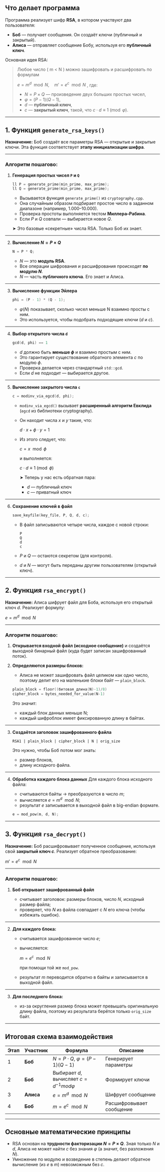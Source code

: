 ## Что делает программа

Программа реализует шифр **RSA**, в котором участвуют два пользователя:

* **Боб** — получает сообщения. Он создаёт ключи (публичный и закрытый).
* **Алиса** — отправляет сообщение Бобу, используя его **публичный ключ**.

Основная идея RSA:

> Любое число ( m < N ) можно зашифровать и расшифровать по формулам
>
> $e = m^d \mod N, \quad m' = e^c \mod N$
> , где:
>
> * $N = P \times Q$ — произведение двух больших простых чисел,
> * $\varphi = (P-1)(Q-1)$,
> * $d$ — **публичный ключ**,
> * $c$ — **закрытый ключ**, такой, что $c \cdot d \equiv 1 \pmod{\varphi}$.

---

## 1. Функция `generate_rsa_keys()`

**Назначение:** Боб создаёт все параметры RSA — открытые и закрытые ключи.
Эта функция соответствует **этапу инициализации шифра**.

---

### Алгоритм пошагово:

1. **Генерация простых чисел `P` и `Q`**

   ```cpp
   ll P = generate_prime(min_prime, max_prime);
   ll Q = generate_prime(min_prime, max_prime);
   ```

   * Вызывается функция `generate_prime()` из `cryptography.cpp`.
   * Она случайным образом подбирает простое число в заданном диапазоне (например, 1.000–10.000).
   * Проверка простоты выполняется тестом **Миллера–Рабина**.
   * Если $P$ и $Q$ совпали — выбирается новое $Q$.

   ➤ Это базовые «секретные» числа RSA.
   Только Боб их знает.

---

2. **Вычисление $N = P \times Q$**

   ```cpp
   N = P * Q;
   ```

   * $N$ — это **модуль RSA**.
   * Все операции шифрования и расшифрования происходят **по модулю $N$**.
   * $N$ — часть **публичного ключа**. Его знает и Алиса.

---

3. **Вычисление функции Эйлера**

   ```cpp
   phi = (P - 1) * (Q - 1);
   ```

   * $\varphi(N)$ показывает, сколько чисел меньше N взаимно просты с ним.
   * Это используется, чтобы подобрать подходящие ключи ($d$ и $c$).

---

4. **Выбор открытого числа `d`**

   ```cpp
   gcd(d, phi) == 1
   ```

   * $d$ должно быть **меньше $\phi$** и взаимно простым с ним.
   * Это гарантирует существование обратного элемента $c$ по модулю $\phi$.
   * Проверка делается через стандартный `std::gcd`.
   * Если $d$ не подходит — выбирается другое.

---

5. **Вычисление закрытого числа `c`**

   ```cpp
   c = modinv_via_egcd(d, phi);
   ```

   * `modinv_via_egcd()` вызывает **расширенный алгоритм Евклида** (`egcd` из библиотеки cryptography).
   * Он находит числа $x$ и $y$ такие, что:
     
     $d \cdot x + \phi \cdot y = 1$
     
   * Из этого следует, что:
     
     $c = x \mod \phi$
     
     и выполняется:
     
     $c \cdot d \equiv 1 \pmod{\phi}$
     
     ➤ Теперь у нас есть обратная пара:

     * $d$ — публичный ключ
     * $c$ — приватный ключ

---

6. **Сохранение ключей в файл**

   ```cpp
   save_keyfile(key_file, P, Q, d, c);
   ```

   * В файл записываются четыре числа, каждое с новой строки:

     ```
     P
     Q
     d
     c
     ```
   * $P$ и $Q$ — остаются секретом (для контроля).
   * $d$ и $N$ — могут быть переданы другим пользователям (открытый ключ).

---

## 2. Функция `rsa_encrypt()`

**Назначение:** Алиса шифрует файл для Боба, используя его открытый ключ $d$.
Реализует формулу:

$e = m^d \mod N$

---

### Алгоритм пошагово:

1. **Открывается входной файл (исходное сообщение)**
   и создаётся выходной бинарный файл (куда будет записан зашифрованный поток).

2. **Определяются размеры блоков:**

   * Алиса не может зашифровать файл целиком как одно число,
     поэтому делит его на маленькие блоки байт — `plain_block`.

   ```cpp
   plain_block = floor((битовая_длина(N)-1)/8)
   cipher_block = bytes_needed_for_value(N-1)
   ```

   Это значит:

   * каждый блок данных меньше N;
   * каждый шифроблок имеет фиксированную длину в байтах.

---

3. **Создаётся заголовок зашифрованного файла**

   ```
   RSA1 | plain_block | cipher_block | N | orig_size
   ```

   Это нужно, чтобы Боб потом мог знать:

   * размер блоков,
   * длину исходного файла.

---

4. **Обработка каждого блока данных**
   Для каждого блока исходного файла:

   * считываются байты → преобразуются в число $m$;
   * вычисляется $e = m^d \mod N$;
   * результат $e$ записывается в выходной файл в big-endian формате.

   ```cpp
   e = mod_pow(m, d, N);
   ```
---

## 3. Функция `rsa_decrypt()`

**Назначение:** Боб расшифровывает полученное сообщение, используя свой **закрытый ключ $c$**.
Реализует обратное преобразование:

$m' = e^c \mod N$

---

### Алгоритм пошагово:

1. **Боб открывает зашифрованный файл**

   * считывает заголовок: размеры блоков, число $N$, исходный размер файла;
   * проверяет, что $N$ из файла совпадает с $N$ его ключа (чтобы избежать ошибок).

---

2. **Для каждого блока:**

   * считывается зашифрованное число $e$;
   * вычисляется:
     
     $m = e^c \mod N$
     
     при помощи той же `mod_pow`.
   * результат $m$ переводится обратно в байты и записывается в выходной файл.

---

3. **Для последнего блока:**

   * из-за округления размер блока может превышать оригинальную длину файла,
     поэтому из результата берётся только `orig_size` байт.

---

## Итоговая схема взаимодействия

| Этап | Участник  | Формула                                    | Описание                 |
| ---- | --------- | ------------------------------------------ | ------------------------ |
| 1    | **Боб**   | $N=P\cdot Q,\ \varphi=(P-1)(Q-1)$        | Генерирует параметры     |
| 2    | **Боб**   | Выбирает $d$, вычисляет $c = d^{-1} mod φ$ | Формирует ключи          |
| 3    | **Алиса** | $e = m^d \mod N$                         | Шифрует сообщение        |
| 4    | **Боб**   | $m = e^c \mod N$                         | Расшифровывает сообщение |

---

## Основные математические принципы

* RSA основан на **трудности факторизации $N = P×Q$**.
  Зная только $N$ и $d$, Алиса не может найти $c$ без знания $φ$ (а значит, без разложения $N$).
* Умножение по модулю и возведение в степень делают обратное вычисление (из $e$ в $m$) невозможным без $c$.
